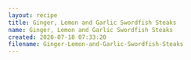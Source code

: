 ```yaml
---
layout: recipe
title: Ginger, Lemon and Garlic Swordfish Steaks
name: Ginger, Lemon and Garlic Swordfish Steaks
created: 2020-07-18 07:33:20
filename: Ginger-Lemon-and-Garlic-Swordfish-Steaks
---
```

